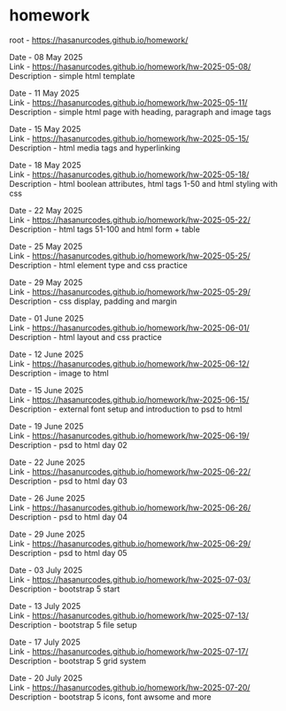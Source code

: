 # homework
root - https://hasanurcodes.github.io/homework/ 

Date - 08 May 2025 \
Link - https://hasanurcodes.github.io/homework/hw-2025-05-08/ \
Description - simple html template

Date - 11 May 2025 \
Link - https://hasanurcodes.github.io/homework/hw-2025-05-11/ \
Description - simple html page with heading, paragraph and image tags

Date - 15 May 2025 \
Link - https://hasanurcodes.github.io/homework/hw-2025-05-15/ \
Description - html media tags and hyperlinking

Date - 18 May 2025 \
Link - https://hasanurcodes.github.io/homework/hw-2025-05-18/ \
Description - html boolean attributes, html tags 1-50 and html styling with css

Date - 22 May 2025 \
Link - https://hasanurcodes.github.io/homework/hw-2025-05-22/ \
Description - html tags 51-100 and html form + table

Date - 25 May 2025 \
Link - https://hasanurcodes.github.io/homework/hw-2025-05-25/ \
Description - html element type and css practice

Date - 29 May 2025 \
Link - https://hasanurcodes.github.io/homework/hw-2025-05-29/ \
Description - css display, padding and margin

Date - 01 June 2025 \
Link - https://hasanurcodes.github.io/homework/hw-2025-06-01/ \
Description - html layout and css practice

Date - 12 June 2025 \
Link - https://hasanurcodes.github.io/homework/hw-2025-06-12/ \
Description - image to html

Date - 15 June 2025 \
Link - https://hasanurcodes.github.io/homework/hw-2025-06-15/ \
Description - external font setup and introduction to psd to html

Date - 19 June 2025 \
Link - https://hasanurcodes.github.io/homework/hw-2025-06-19/ \
Description - psd to html day 02

Date - 22 June 2025 \
Link - https://hasanurcodes.github.io/homework/hw-2025-06-22/ \
Description - psd to html day 03

Date - 26 June 2025 \
Link - https://hasanurcodes.github.io/homework/hw-2025-06-26/ \
Description - psd to html day 04

Date - 29 June 2025 \
Link - https://hasanurcodes.github.io/homework/hw-2025-06-29/ \
Description - psd to html day 05

Date - 03 July 2025 \
Link - https://hasanurcodes.github.io/homework/hw-2025-07-03/ \
Description - bootstrap 5 start

Date - 13 July 2025 \
Link - https://hasanurcodes.github.io/homework/hw-2025-07-13/ \
Description - bootstrap 5 file setup

Date - 17 July 2025 \
Link - https://hasanurcodes.github.io/homework/hw-2025-07-17/ \
Description - bootstrap 5 grid system

Date - 20 July 2025 \
Link - https://hasanurcodes.github.io/homework/hw-2025-07-20/ \
Description - bootstrap 5 icons, font awsome and more
